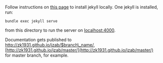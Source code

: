 ---
---
Follow instructions on [this page](https://help.github.com/articles/using-jekyll-with-pages/)
to install jekyll locally. One jekyll is installed, run:

    bundle exec jekyll serve

from this directory to run the server on [localhost:4000](http://localhost:4000).

Documentation gets published to http://zk1931.github.io/jzab/$branch\_name/,
[http://zk1931.github.io/jzab/master/](http://zk1931.github.io/jzab/master/)
for master branch, for example.
